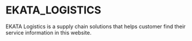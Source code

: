 # EKATA_LOGISTICS
EKATA Logistics is a supply chain solutions that helps customer find their service information in this website.
